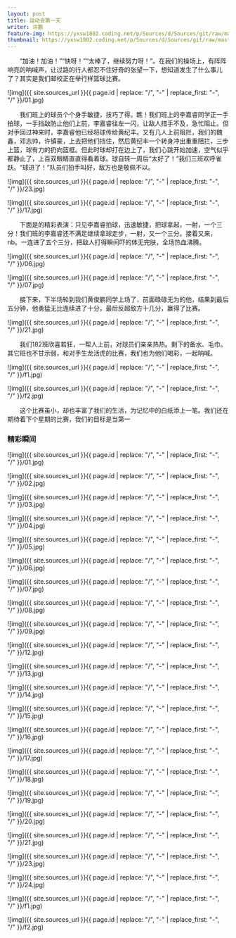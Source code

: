```yaml
---
layout: post
title: 运动会第一天
writer: 许鹏
feature-img: https://yxsw1802.coding.net/p/Sources/d/Sources/git/raw/master/2019-11-21-yun-dong-hui/01.jpg
thumbnail: https://yxsw1802.coding.net/p/Sources/d/Sources/git/raw/master/2019-11-21-yun-dong-hui/01.jpg
---
```

&emsp;&emsp;“加油！加油！”“快呀！”“太棒了，继续努力呀！”。在我们的操场上，有阵阵响亮的呐喊声，让过路的行人都忍不住好奇的张望一下，想知道发生了什么事儿了？其实是我们邮校正在举行样篮球比赛。

![img]({{ site.sources_url }}{{ page.id | replace: "/", "-" | replace_first: "-", "/" }}/01.jpg)

&emsp;&emsp;我们班上的球员个个身手敏捷，技巧了得。瞧！我们班上的李嘉睿同学正一手拍球，一手挡敌防止他们上前，李嘉睿往左一闪，让敌人措手不及，急忙阻止。但对手回过神来时，李嘉睿他已经将球传给黄纪丰。又有几人上前阻拦，我们的魏鑫，邓志帅，许镇豪，上去把他们挡住，然后黄纪丰一个转身冲出重重阻拦，三步上篮，球有力的扔向篮框。但此时球却打在边上了，我们心跳开始加速，空气似乎都静止了，上百双眼睛直直得看着球。球自转一周后“太好了！”我们三班欢呼雀跃。“球进了！”队员们拍手叫好，敌方也是敬佩不以。

![img]({{ site.sources_url }}{{ page.id | replace: "/", "-" | replace_first: "-", "/" }}/23.jpg)

![img]({{ site.sources_url }}{{ page.id | replace: "/", "-" | replace_first: "-", "/" }}/17.jpg)

&emsp;&emsp;下面是的精彩表演：只见李嘉睿拍球，迅速敏捷，把球拿起，一射，一个三分！我们班的李嘉睿还不满足继续拿球走步，一射，又一个三分。接着又来，nb。一连进了五个三分，把敌人打得瞬间吓的体无完肤，全场热血沸腾。

![img]({{ site.sources_url }}{{ page.id | replace: "/", "-" | replace_first: "-", "/" }}/06.jpg)

![img]({{ site.sources_url }}{{ page.id | replace: "/", "-" | replace_first: "-", "/" }}/07.jpg)

&emsp;&emsp;接下来，下半场轮到我们黄俊鹏同学上场了，前面碌碌无为的他，结果到最后五分钟，他勇猛无比连续进了十分，最后反超敌方十几分，赢得了比赛。

![img]({{ site.sources_url }}{{ page.id | replace: "/", "-" | replace_first: "-", "/" }}/21.jpg)

&emsp;&emsp;我们182班欣喜若狂，一帮人上前，对球员们亲亲热热。剩下的备水、毛巾。其它班也不甘示弱，和对手生龙活虎的比赛，我们也为他们喝彩，一起呐喊。

![img]({{ site.sources_url }}{{ page.id | replace: "/", "-" | replace_first: "-", "/" }}/f1.jpg)

![img]({{ site.sources_url }}{{ page.id | replace: "/", "-" | replace_first: "-", "/" }}/f2.jpg)

&emsp;&emsp;这个比赛虽小，却也丰富了我们的生活，为记忆中的白纸添上一笔。我们还在期待着下个星期的比赛，我们的目标是当第一

### 精彩瞬间
![img]({{ site.sources_url }}{{ page.id | replace: "/", "-" | replace_first: "-", "/" }}/01.jpg)

![img]({{ site.sources_url }}{{ page.id | replace: "/", "-" | replace_first: "-", "/" }}/02.jpg)

![img]({{ site.sources_url }}{{ page.id | replace: "/", "-" | replace_first: "-", "/" }}/03.jpg)

![img]({{ site.sources_url }}{{ page.id | replace: "/", "-" | replace_first: "-", "/" }}/04.jpg)

![img]({{ site.sources_url }}{{ page.id | replace: "/", "-" | replace_first: "-", "/" }}/05.jpg)

![img]({{ site.sources_url }}{{ page.id | replace: "/", "-" | replace_first: "-", "/" }}/06.jpg)

![img]({{ site.sources_url }}{{ page.id | replace: "/", "-" | replace_first: "-", "/" }}/07.jpg)

![img]({{ site.sources_url }}{{ page.id | replace: "/", "-" | replace_first: "-", "/" }}/08.jpg)

![img]({{ site.sources_url }}{{ page.id | replace: "/", "-" | replace_first: "-", "/" }}/09.jpg)

![img]({{ site.sources_url }}{{ page.id | replace: "/", "-" | replace_first: "-", "/" }}/12.jpg)

![img]({{ site.sources_url }}{{ page.id | replace: "/", "-" | replace_first: "-", "/" }}/13.jpg)

![img]({{ site.sources_url }}{{ page.id | replace: "/", "-" | replace_first: "-", "/" }}/14.jpg)

![img]({{ site.sources_url }}{{ page.id | replace: "/", "-" | replace_first: "-", "/" }}/15.jpg)

![img]({{ site.sources_url }}{{ page.id | replace: "/", "-" | replace_first: "-", "/" }}/16.jpg)

![img]({{ site.sources_url }}{{ page.id | replace: "/", "-" | replace_first: "-", "/" }}/17.jpg)

![img]({{ site.sources_url }}{{ page.id | replace: "/", "-" | replace_first: "-", "/" }}/18.jpg)

![img]({{ site.sources_url }}{{ page.id | replace: "/", "-" | replace_first: "-", "/" }}/19.jpg)

![img]({{ site.sources_url }}{{ page.id | replace: "/", "-" | replace_first: "-", "/" }}/20.jpg)

![img]({{ site.sources_url }}{{ page.id | replace: "/", "-" | replace_first: "-", "/" }}/21.jpg)

![img]({{ site.sources_url }}{{ page.id | replace: "/", "-" | replace_first: "-", "/" }}/23.jpg)

![img]({{ site.sources_url }}{{ page.id | replace: "/", "-" | replace_first: "-", "/" }}/24.jpg)

![img]({{ site.sources_url }}{{ page.id | replace: "/", "-" | replace_first: "-", "/" }}/f1.jpg)

![img]({{ site.sources_url }}{{ page.id | replace: "/", "-" | replace_first: "-", "/" }}/f2.jpg)
